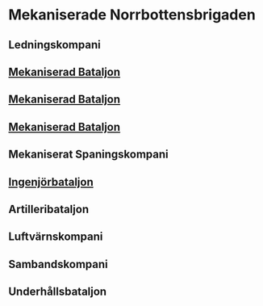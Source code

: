 # Mekaniserade Norrbottensbrigaden

## Ledningskompani

## [Mekaniserad Bataljon](/Bataljoner/Mekaniserad%20Bataljon.md)

## [Mekaniserad Bataljon](/Bataljoner/Mekaniserad%20Bataljon.md)

## [Mekaniserad Bataljon](/Bataljoner/Mekaniserad%20Bataljon.md)

## Mekaniserat Spaningskompani

## [Ingenjörbataljon](/Bataljoner/Brigadingenjörbataljon.md)

## Artilleribataljon

## Luftvärnskompani

## Sambandskompani

## Underhållsbataljon
